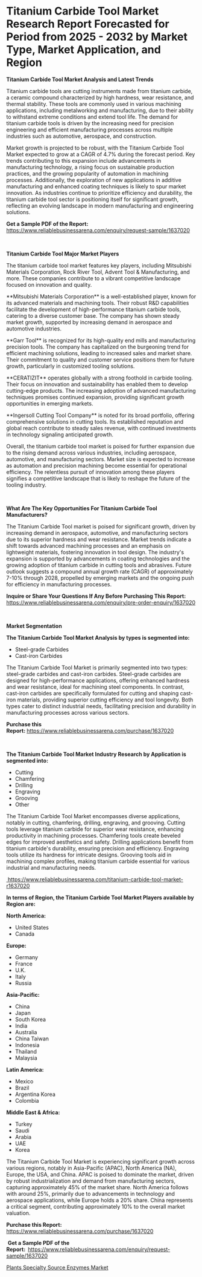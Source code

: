 <p><h1>Titanium Carbide Tool Market Research Report Forecasted for Period from 2025 -  2032 by Market Type, Market Application, and Region</h1></p><p><strong>Titanium Carbide Tool Market Analysis and Latest Trends</strong></p>
<p><p>Titanium carbide tools are cutting instruments made from titanium carbide, a ceramic compound characterized by high hardness, wear resistance, and thermal stability. These tools are commonly used in various machining applications, including metalworking and manufacturing, due to their ability to withstand extreme conditions and extend tool life. The demand for titanium carbide tools is driven by the increasing need for precision engineering and efficient manufacturing processes across multiple industries such as automotive, aerospace, and construction.</p><p>Market growth is projected to be robust, with the Titanium Carbide Tool Market expected to grow at a CAGR of 4.7% during the forecast period. Key trends contributing to this expansion include advancements in manufacturing technology, a rising focus on sustainable production practices, and the growing popularity of automation in machining processes. Additionally, the exploration of new applications in additive manufacturing and enhanced coating techniques is likely to spur market innovation. As industries continue to prioritize efficiency and durability, the titanium carbide tool sector is positioning itself for significant growth, reflecting an evolving landscape in modern manufacturing and engineering solutions.</p></p>
<p><strong>Get a Sample PDF of the Report:&nbsp;</strong> <a href="https://www.reliablebusinessarena.com/enquiry/request-sample/1637020?utm_campaign=3562&utm_medium=2&utm_source=Github&utm_content=ia&utm_term=23032025&utm_id=titanium-carbide-tool">https://www.reliablebusinessarena.com/enquiry/request-sample/1637020</a></p>
<p>&nbsp;</p>
<p><strong>Titanium Carbide Tool Major Market Players</strong></p>
<p><p>The titanium carbide tool market features key players, including Mitsubishi Materials Corporation, Rock River Tool, Advent Tool & Manufacturing, and more. These companies contribute to a vibrant competitive landscape focused on innovation and quality.</p><p>**Mitsubishi Materials Corporation** is a well-established player, known for its advanced materials and machining tools. Their robust R&D capabilities facilitate the development of high-performance titanium carbide tools, catering to a diverse customer base. The company has shown steady market growth, supported by increasing demand in aerospace and automotive industries.</p><p>**Garr Tool** is recognized for its high-quality end mills and manufacturing precision tools. The company has capitalized on the burgeoning trend for efficient machining solutions, leading to increased sales and market share. Their commitment to quality and customer service positions them for future growth, particularly in customized tooling solutions.</p><p>**CERATIZIT** operates globally with a strong foothold in carbide tooling. Their focus on innovation and sustainability has enabled them to develop cutting-edge products. The increasing adoption of advanced manufacturing techniques promises continued expansion, providing significant growth opportunities in emerging markets.</p><p>**Ingersoll Cutting Tool Company** is noted for its broad portfolio, offering comprehensive solutions in cutting tools. Its established reputation and global reach contribute to steady sales revenue, with continued investments in technology signaling anticipated growth.</p><p>Overall, the titanium carbide tool market is poised for further expansion due to the rising demand across various industries, including aerospace, automotive, and manufacturing sectors. Market size is expected to increase as automation and precision machining become essential for operational efficiency. The relentless pursuit of innovation among these players signifies a competitive landscape that is likely to reshape the future of the tooling industry.</p></p>
<p>&nbsp;</p>
<p><strong>What Are The Key Opportunities For Titanium Carbide Tool Manufacturers?</strong></p>
<p><p>The Titanium Carbide Tool market is poised for significant growth, driven by increasing demand in aerospace, automotive, and manufacturing sectors due to its superior hardness and wear resistance. Market trends indicate a shift towards advanced machining processes and an emphasis on lightweight materials, fostering innovation in tool design. The industry's expansion is supported by advancements in coating technologies and the growing adoption of titanium carbide in cutting tools and abrasives. Future outlook suggests a compound annual growth rate (CAGR) of approximately 7-10% through 2028, propelled by emerging markets and the ongoing push for efficiency in manufacturing processes.</p></p>
<p><strong>Inquire or Share Your Questions If Any Before Purchasing This Report:</strong> <a href="https://www.reliablebusinessarena.com/enquiry/pre-order-enquiry/1637020?utm_campaign=3562&utm_medium=2&utm_source=Github&utm_content=ia&utm_term=23032025&utm_id=titanium-carbide-tool">https://www.reliablebusinessarena.com/enquiry/pre-order-enquiry/1637020</a></p>
<p>&nbsp;</p>
<p><strong>Market Segmentation</strong></p>
<p><strong>The Titanium Carbide Tool Market Analysis by types is segmented into:</strong></p>
<p><ul><li>Steel-grade Carbides</li><li>Cast-iron Carbides</li></ul></p>
<p><p>The Titanium Carbide Tool Market is primarily segmented into two types: steel-grade carbides and cast-iron carbides. Steel-grade carbides are designed for high-performance applications, offering enhanced hardness and wear resistance, ideal for machining steel components. In contrast, cast-iron carbides are specifically formulated for cutting and shaping cast-iron materials, providing superior cutting efficiency and tool longevity. Both types cater to distinct industrial needs, facilitating precision and durability in manufacturing processes across various sectors.</p></p>
<p><strong>Purchase this Report:&nbsp;</strong><a href="https://www.reliablebusinessarena.com/purchase/1637020?utm_campaign=3562&utm_medium=2&utm_source=Github&utm_content=ia&utm_term=23032025&utm_id=titanium-carbide-tool">https://www.reliablebusinessarena.com/purchase/1637020</a></p>
<p>&nbsp;</p>
<p><strong>The Titanium Carbide Tool Market Industry Research by Application is segmented into:</strong></p>
<p><ul><li>Cutting</li><li>Chamfering</li><li>Drilling</li><li>Engraving</li><li>Grooving</li><li>Other</li></ul></p>
<p><p>The Titanium Carbide Tool Market encompasses diverse applications, notably in cutting, chamfering, drilling, engraving, and grooving. Cutting tools leverage titanium carbide for superior wear resistance, enhancing productivity in machining processes. Chamfering tools create beveled edges for improved aesthetics and safety. Drilling applications benefit from titanium carbide's durability, ensuring precision and efficiency. Engraving tools utilize its hardness for intricate designs. Grooving tools aid in machining complex profiles, making titanium carbide essential for various industrial and manufacturing needs.</p></p>
<p><a href="https://www.reliablebusinessarena.com/titanium-carbide-tool-market-r1637020?utm_campaign=3562&utm_medium=2&utm_source=Github&utm_content=ia&utm_term=23032025&utm_id=titanium-carbide-tool">&nbsp;https://www.reliablebusinessarena.com/titanium-carbide-tool-market-r1637020</a></p>
<p><strong>In terms of Region, the Titanium Carbide Tool Market Players available by Region are:</strong></p>
<p>
    <p> <strong> North America: </strong>
        <ul>
            <li>United States</li>
            <li>Canada</li>
        </ul>
        </p> 
    <p> <strong> Europe: </strong>
        <ul>
            <li>Germany</li>
            <li>France</li>
            <li>U.K.</li>
            <li>Italy</li>
            <li>Russia</li>
        </ul>
        </p> 
    <p> <strong> Asia-Pacific: </strong>
        <ul>
            <li>China</li>
            <li>Japan</li>
            <li>South Korea</li>
            <li>India</li>
            <li>Australia</li>
            <li>China Taiwan</li>
            <li>Indonesia</li>
            <li>Thailand</li>
            <li>Malaysia</li>
        </ul>
        </p> 
    <p> <strong> Latin America: </strong>
        <ul>
            <li>Mexico</li>
            <li>Brazil</li>
            <li>Argentina Korea</li>
            <li>Colombia</li>
        </ul>
        </p> 
    <p> <strong> Middle East & Africa: </strong>
        <ul>
            <li>Turkey</li>
            <li>Saudi</li>
            <li>Arabia</li>
            <li>UAE</li>
            <li>Korea</li>
        </ul>
    </p>
    </p>
<p><p>The Titanium Carbide Tool Market is experiencing significant growth across various regions, notably in Asia-Pacific (APAC), North America (NA), Europe, the USA, and China. APAC is poised to dominate the market, driven by robust industrialization and demand from manufacturing sectors, capturing approximately 45% of the market share. North America follows with around 25%, primarily due to advancements in technology and aerospace applications, while Europe holds a 20% share. China represents a critical segment, contributing approximately 10% to the overall market valuation.</p></p>
<p><strong>Purchase this Report: </strong><a href="https://www.reliablebusinessarena.com/purchase/1637020?utm_campaign=3562&utm_medium=2&utm_source=Github&utm_content=ia&utm_term=23032025&utm_id=titanium-carbide-tool">https://www.reliablebusinessarena.com/purchase/1637020</a></p>
<p>&nbsp;<strong>Get a Sample PDF of the Report:&nbsp;&nbsp;</strong><a href="https://www.reliablebusinessarena.com/enquiry/request-sample/1637020?utm_campaign=3562&utm_medium=2&utm_source=Github&utm_content=ia&utm_term=23032025&utm_id=titanium-carbide-tool">https://www.reliablebusinessarena.com/enquiry/request-sample/1637020</a></p>
<p><strong></strong></p>
<p><p><a href="https://github.com/naulasulakr0/Market-Research-Report-List-1/blob/main/plants-specialty-source-enzymes-market.md?utm_campaign=3562&utm_medium=2&utm_source=Github&utm_content=ia&utm_term=23032025&utm_id=titanium-carbide-tool">Plants Specialty Source Enzymes Market</a></p></p>